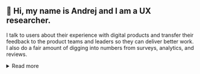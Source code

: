 <!---
Bio: UX researcher focusing on Developer Experience – ♾ DevOps, ⚙️ Infrastructure, 🔮 Observability | ex-@GitLab
--->

## 👋 Hi, my name is Andrej and I am a UX researcher. 

I talk to users about their experience with digital products and transfer their feedback to the product teams and leaders so they can deliver better work. I also do a fair amount of digging into numbers from surveys, analytics, and reviews.

<details>
  <summary>Read more</summary>

### About me
- I have a background in Computer Science and Sociology. This pretty obscure combination turned out to be extremely useful for my work. 
- I started my career in 2014 in a consultancy, then moved to a corporate and later settled in the startup world. It has been more than 7 years now since I started doing UX research and I still love it. Currently, I am excited about Developer Experience, especially IT operations. Check more details on my [LinkedIn](https://www.linkedin.com/in/andrej-kiripolsk%C3%BD-22042843/).
- I grew up in southern Slovakia. Now I live in the Czech Republic. With my wife, we have 2 little kids and an evil cat. When the kids fall asleep in the evening, I play Dota 2. Recently I realized that I love gardening.

### Trivia
- In MBTI personality type I score between Advocate [INFJ-T](https://www.16personalities.com/infj-personality) and Architect [INTJ-T](https://www.16personalities.com/intj-personality) types. I can relate to both.
- I can blind type in both latin and cyrilic
- My Dota 2 MMR is 2k (means "rather bad")
  
</details>
